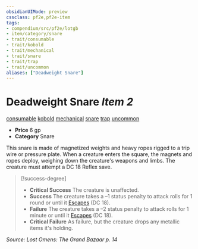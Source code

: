 ```yaml
---
obsidianUIMode: preview
cssclass: pf2e,pf2e-item
tags:
- compendium/src/pf2e/lotgb
- item/category/snare
- trait/consumable
- trait/kobold
- trait/mechanical
- trait/snare
- trait/trap
- trait/uncommon
aliases: ["Deadweight Snare"]
---
```

# Deadweight Snare *Item 2*  
[consumable](../../../rules/traits/consumable.md)  [kobold](../../../rules/traits/kobold-b1.md)  [mechanical](../../../rules/traits/mechanical.md)  [snare](../../../rules/traits/snare.md)  [trap](../../../rules/traits/trap.md)  [uncommon](../../../rules/traits/uncommon.md)  

- **Price** 6 gp
- **Category** Snare

This snare is made of magnetized weights and heavy ropes rigged to a trip wire or pressure plate. When a creature enters the square, the magnets and ropes deploy, weighing down the creature's weapons and limbs. The creature must attempt a DC 18 Reflex save.

> [!success-degree] 
> - **Critical Success** The creature is unaffected.
> - **Success** The creature takes a –1 status penalty to attack rolls for 1 round or until it [Escapes](../../../rules/actions/escape.md) (DC 18).
> - **Failure** The creature takes a –2 status penalty to attack rolls for 1 minute or until it [Escapes](../../../rules/actions/escape.md) (DC 18).
> - **Critical Failure** As failure, but the creature drops any metallic items it's holding.

*Source: Lost Omens: The Grand Bazaar p. 14*